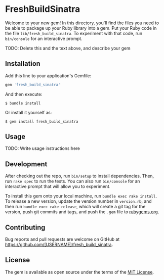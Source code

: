 # FreshBuildSinatra

Welcome to your new gem! In this directory, you'll find the files you need to be able to package up your Ruby library into a gem. Put your Ruby code in the file `lib/fresh_build_sinatra`. To experiment with that code, run `bin/console` for an interactive prompt.

TODO: Delete this and the text above, and describe your gem

## Installation

Add this line to your application's Gemfile:

```ruby
gem 'fresh_build_sinatra'
```

And then execute:

    $ bundle install

Or install it yourself as:

    $ gem install fresh_build_sinatra

## Usage

TODO: Write usage instructions here

## Development

After checking out the repo, run `bin/setup` to install dependencies. Then, run `rake spec` to run the tests. You can also run `bin/console` for an interactive prompt that will allow you to experiment.

To install this gem onto your local machine, run `bundle exec rake install`. To release a new version, update the version number in `version.rb`, and then run `bundle exec rake release`, which will create a git tag for the version, push git commits and tags, and push the `.gem` file to [rubygems.org](https://rubygems.org).

## Contributing

Bug reports and pull requests are welcome on GitHub at https://github.com/[USERNAME]/fresh_build_sinatra.


## License

The gem is available as open source under the terms of the [MIT License](https://opensource.org/licenses/MIT).
